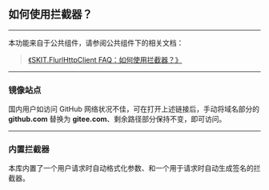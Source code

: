 ﻿## 如何使用拦截器？

---

本功能来自于公共组件，请参阅公共组件下的相关文档：

> [《SKIT.FlurlHttpClient FAQ：如何使用拦截器？》](https://github.com/fudiwei/DotNetCore.SKIT.FlurlHttpClient/blob/main/docs/FAQ_Interceptor.md)

---

### 镜像站点

国内用户如访问 GitHub 网络状况不佳，可在打开上述链接后，手动将域名部分的 **github.com** 替换为 **gitee.com**、剩余路径部分保持不变，即可访问。

---

### 内置拦截器

本库内置了一个用户请求时自动格式化参数、和一个用于请求时自动生成签名的拦截器。

